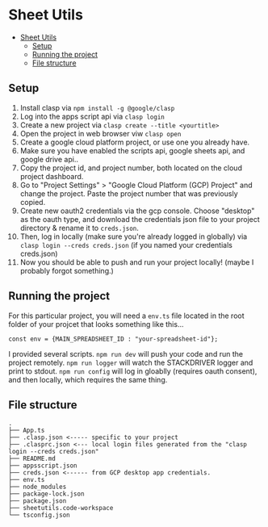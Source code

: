 
# Sheet Utils

- [Sheet Utils](#sheet-utils)
  - [Setup](#setup)
  - [Running the project](#running-the-project)
  - [File structure](#file-structure)

## Setup

1. Install clasp via `npm install -g @google/clasp`
2. Log into the apps script api via `clasp login`
3. Create a new project via `clasp create --title <yourtitle>`
4. Open the project in web browser viw `clasp open` 
5. Create a google cloud platform project, or use one you already have.
6. Make sure you have enabled the scripts api, google sheets api, and google drive api..
7. Copy the project id, and project number, both located on the cloud project dashboard.
8. Go to "Project Settings" > "Google Cloud Platform (GCP) Project" and change the project. Paste the project number that was previously copied.
9. Create new oauth2 credentials via the gcp console. Choose "desktop" as the oauth type, and download the credentials json file to your project directory & rename it to `creds.json`.
10. Then, log in locally (make sure you're already logged in globally) via `clasp login --creds creds.json` (if you named your credentials creds.json)
11. Now you should be able to push and run your project locally! (maybe I probably forgot something.)

## Running the project

For this particular project, you will need a `env.ts` file located in the root folder of your projcet that looks something like this...

```
const env = {MAIN_SPREADSHEET_ID : "your-spreadsheet-id"};
```


I provided several scripts.
`npm run dev` will push your code and run the project remotely.
`npm run logger` will watch the STACKDRIVER logger and print to stdout.
`npm run config` will log in gloablly (requires oauth consent), and then locally, which requires the same thing.

## File structure
```
.
├── App.ts
├── .clasp.json <----- specific to your project
├── .clasprc.json <--- local login files generated from the "clasp login --creds creds.json"
├── README.md
├── appsscript.json
├── creds.json <------ from GCP desktop app credentials.
├── env.ts
├── node_modules
├── package-lock.json
├── package.json
├── sheetutils.code-workspace
└── tsconfig.json
```
